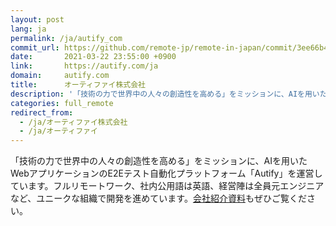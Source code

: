 ```yaml
---
layout: post
lang: ja
permalink: /ja/autify_com
commit_url: https://github.com/remote-jp/remote-in-japan/commit/3ee66b4f52f5e67fb88a45002bfc1247b1f27c7b
date:       2021-03-22 23:55:00 +0900
link:       https://autify.com/ja
domain:     autify.com
title:      オーティファイ株式会社
description: '「技術の力で世界中の人々の創造性を高める」をミッションに、AIを用いたWebアプリケーションのE2Eテスト自動化プラットフォーム「Autify」を運営しています。フルリモートワーク、社内公用語は英語、経営陣は全員元エンジニアなど、ユニークな組織で開発を進めています。会社紹介資料もぜひご覧ください。'
categories: full_remote
redirect_from:
  - /ja/オーティファイ株式会社
  - /ja/オーティファイ
---
```


<p>「技術の力で世界中の人々の創造性を高める」をミッションに、AIを用いたWebアプリケーションのE2Eテスト自動化プラットフォーム「Autify」を運営しています。フルリモートワーク、社内公用語は英語、経営陣は全員元エンジニアなど、ユニークな組織で開発を進めています。<a href="https://speakerdeck.com/autifyhq/autify-company-deck">会社紹介資料</a>もぜひご覧ください。</p>
